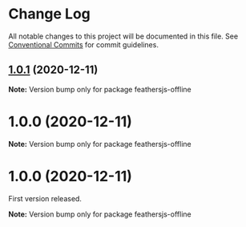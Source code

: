 # Change Log

All notable changes to this project will be documented in this file.
See [Conventional Commits](https://conventionalcommits.org) for commit guidelines.

## [1.0.1](http://github.com/feathersjs-offline/compare/v1.0.0...v1.0.1) (2020-12-11)

**Note:** Version bump only for package feathersjs-offline





# 1.0.0 (2020-12-11)

**Note:** Version bump only for package feathersjs-offline






# 1.0.0 (2020-12-11)
First version released.

**Note:** Version bump only for package feathersjs-offline
